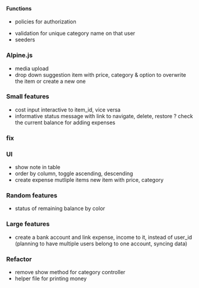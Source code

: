 #### Functions
+ policies for authorization
- validation for unique category name on that user
- seeders

### Alpine.js
- media upload
- drop down suggestion item with price, category & option to overwrite the item or create a new one

### Small features
- cost input interactive to item_id, vice versa
- informative status message with link to navigate, delete, restore
? check the current balance for adding expenses

### fix
<!-- - expense of a deleted item, Attempt to read property "name" on null -->

### UI
- show note in table
- order by column, toggle ascending, descending
- create expense mutliple items
    new item with price, category

### Random features
- status of remaining balance by color

### Large features
- create a bank account and link expense, income to it, instead of user_id
    (planning to have multiple users belong to one account, syncing data)

### Refactor
- remove show method for category controller
- helper file for printing money